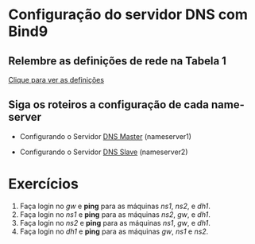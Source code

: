 # Configuração do servidor DNS com Bind9

## Relembre as definições de rede na Tabela 1

[Clique para ver as definições]()

## Siga os roteiros a configuração de cada name-server

- Configurando o Servidor [DNS Master](https://github.com/mabellemos/projeto_final_labredes2022/edit/main/dns_master.md) (nameserver1)

- Configurando o Servidor [DNS Slave]() (nameserver2)

# Exercícios

   1. Faça login no *gw* e **ping** para as máquinas *ns1*, *ns2*, e *dh1*.
   2. Faça login no *ns1* e **ping** para as máquinas *ns2*, *gw*, e *dh1*.
   3. Faça login no *ns2* e **ping** para as máquinas *ns1*, *gw*, e *dh1*.
   4. Faça login no *dh1* e **ping** para as máquinas *gw*, *ns1* e *ns2*.
